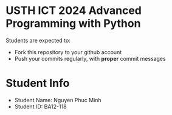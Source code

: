 USTH ICT 2024 Advanced Programming with Python
====================================================

Students are expected to:
* Fork this repository to your github account
* Push your commits regularly, with **proper** commit messages


Student Info
=========================

* Student Name: Nguyen Phuc Minh 
* Student ID: BA12-118

